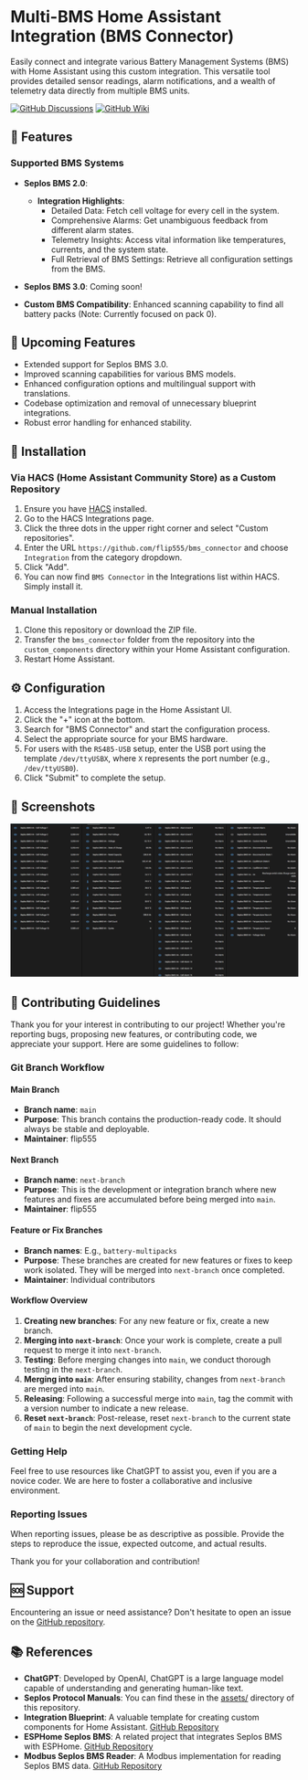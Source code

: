 # Multi-BMS Home Assistant Integration (BMS Connector)

Easily connect and integrate various Battery Management Systems (BMS) with Home Assistant using this custom integration. This versatile tool provides detailed sensor readings, alarm notifications, and a wealth of telemetry data directly from multiple BMS units.

[![GitHub Discussions](https://img.shields.io/badge/GitHub-Discussions-0099ff?style=for-the-badge&logo=github)](https://github.com/flip555/bms_connector/discussions)
[![GitHub Wiki](https://img.shields.io/badge/GitHub-Wiki-4db6ac?style=for-the-badge&logo=github)](https://github.com/flip555/bms_connector/wiki)

## 🌟 Features
### Supported BMS Systems
- **Seplos BMS 2.0**:
  - **Integration Highlights**:
    - Detailed Data: Fetch cell voltage for every cell in the system.
    - Comprehensive Alarms: Get unambiguous feedback from different alarm states.
    - Telemetry Insights: Access vital information like temperatures, currents, and the system state.
    - Full Retrieval of BMS Settings: Retrieve all configuration settings from the BMS.

- **Seplos BMS 3.0**: Coming soon!
- **Custom BMS Compatibility**: Enhanced scanning capability to find all battery packs (Note: Currently focused on pack 0).

## 🚧 Upcoming Features
- Extended support for Seplos BMS 3.0.
- Improved scanning capabilities for various BMS models.
- Enhanced configuration options and multilingual support with translations.
- Codebase optimization and removal of unnecessary blueprint integrations.
- Robust error handling for enhanced stability.

## 🔧 Installation

### Via HACS (Home Assistant Community Store) as a Custom Repository
1. Ensure you have [HACS](https://hacs.xyz/) installed.
2. Go to the HACS Integrations page.
3. Click the three dots in the upper right corner and select "Custom repositories".
4. Enter the URL `https://github.com/flip555/bms_connector` and choose `Integration` from the category dropdown.
5. Click "Add".
6. You can now find `BMS Connector` in the Integrations list within HACS. Simply install it.

### Manual Installation
1. Clone this repository or download the ZIP file.
2. Transfer the `bms_connector` folder from the repository into the `custom_components` directory within your Home Assistant configuration.
3. Restart Home Assistant.

## ⚙️ Configuration
1. Access the Integrations page in the Home Assistant UI.
2. Click the "+" icon at the bottom.
3. Search for "BMS Connector" and start the configuration process.
4. Select the appropriate source for your BMS hardware.
5. For users with the `RS485-USB` setup, enter the USB port using the template `/dev/ttyUSBX`, where `X` represents the port number (e.g., `/dev/ttyUSB0`).
6. Click "Submit" to complete the setup.

## 📸 Screenshots
![Dashboard Visuals](https://github.com/flip555/bms_connector/blob/main/assets/dashboard.png)

## 🤝 Contributing Guidelines

Thank you for your interest in contributing to our project! Whether you're reporting bugs, proposing new features, or contributing code, we appreciate your support. Here are some guidelines to follow:

### Git Branch Workflow

#### Main Branch

- **Branch name**: `main`
- **Purpose**: This branch contains the production-ready code. It should always be stable and deployable.
- **Maintainer**: flip555

#### Next Branch

- **Branch name**: `next-branch`
- **Purpose**: This is the development or integration branch where new features and fixes are accumulated before being merged into `main`.
- **Maintainer**: flip555

#### Feature or Fix Branches

- **Branch names**: E.g., `battery-multipacks`
- **Purpose**: These branches are created for new features or fixes to keep work isolated. They will be merged into `next-branch` once completed.
- **Maintainer**: Individual contributors

#### Workflow Overview

1. **Creating new branches**: For any new feature or fix, create a new branch.
2. **Merging into `next-branch`**: Once your work is complete, create a pull request to merge it into `next-branch`.
3. **Testing**: Before merging changes into `main`, we conduct thorough testing in the `next-branch`.
4. **Merging into `main`**: After ensuring stability, changes from `next-branch` are merged into `main`.
5. **Releasing**: Following a successful merge into `main`, tag the commit with a version number to indicate a new release.
6. **Reset `next-branch`**: Post-release, reset `next-branch` to the current state of `main` to begin the next development cycle.

### Getting Help

Feel free to use resources like ChatGPT to assist you, even if you are a novice coder. We are here to foster a collaborative and inclusive environment.

### Reporting Issues

When reporting issues, please be as descriptive as possible. Provide the steps to reproduce the issue, expected outcome, and actual results.

Thank you for your collaboration and contribution!

## 🆘 Support
Encountering an issue or need assistance? Don't hesitate to open an issue on the [GitHub repository](https://github.com/flip555/bms_connector/issues).

## 📚 References

- **ChatGPT**: Developed by OpenAI, ChatGPT is a large language model capable of understanding and generating human-like text.
- **Seplos Protocol Manuals**: You can find these in the [assets/](https://github.com/flip555/bms_connector/tree/main/assets) directory of this repository.
- **Integration Blueprint**: A valuable template for creating custom components for Home Assistant. [GitHub Repository](https://github.com/ludeeus/integration_blueprint)
- **ESPHome Seplos BMS**: A related project that integrates Seplos BMS with ESPHome. [GitHub Repository](https://github.com/syssi/esphome-seplos-bms)
- **Modbus Seplos BMS Reader**: A Modbus implementation for reading Seplos BMS data. [GitHub Repository](https://github.com/g992/modbus-seplos-bms-reader)

